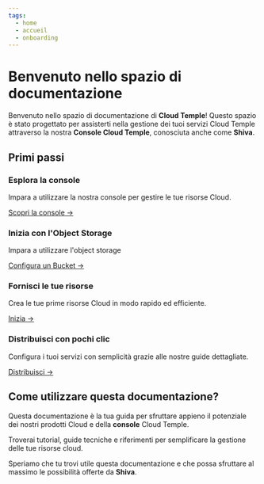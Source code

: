```yaml
---
tags:
  - home
  - accueil
  - onboarding
---
```



# Benvenuto nello spazio di documentazione

Benvenuto nello spazio di documentazione di **Cloud Temple**! Questo spazio è stato progettato per assisterti nella gestione dei tuoi servizi Cloud Temple attraverso la nostra **Console Cloud Temple**, conosciuta anche come **Shiva**.

## Primi passi

<div class="card-grid">
  <div class="card">
    <h3>Esplora la console</h3>
    <p>Impara a utilizzare la nostra console per gestire le tue risorse Cloud.</p>
    <a href="console" class="card-link">Scopri la console &rarr;</a>
  </div>
    <div class="card">
    <h3>Inizia con l'Object Storage</h3>
    <p>Impara a utilizzare l'object storage</p>
    <a href="storage/oss" class="card-link">Configura un Bucket &rarr;</a>
  </div>
  <div class="card">
    <h3>Fornisci le tue risorse</h3>
    <p>Crea le tue prime risorse Cloud in modo rapido ed efficiente.</p>
    <a href="iaas_vmware/quickstart" class="card-link">Inizia &rarr;</a>
  </div>
  <div class="card">
    <h3>Distribuisci con pochi clic</h3>
    <p>Configura i tuoi servizi con semplicità grazie alle nostre guide dettagliate.</p>
    <a href="iaas_vmware/quickstart" class="card-link">Distribuisci &rarr;</a>
  </div>
</div>

## Come utilizzare questa documentazione?

Questa documentazione è la tua guida per sfruttare appieno il potenziale dei nostri prodotti Cloud e della **console** Cloud Temple.

Troverai tutorial, guide tecniche e riferimenti per semplificare la gestione delle tue risorse cloud.

Speriamo che tu trovi utile questa documentazione e che possa sfruttare al massimo le possibilità offerte da **Shiva**.
